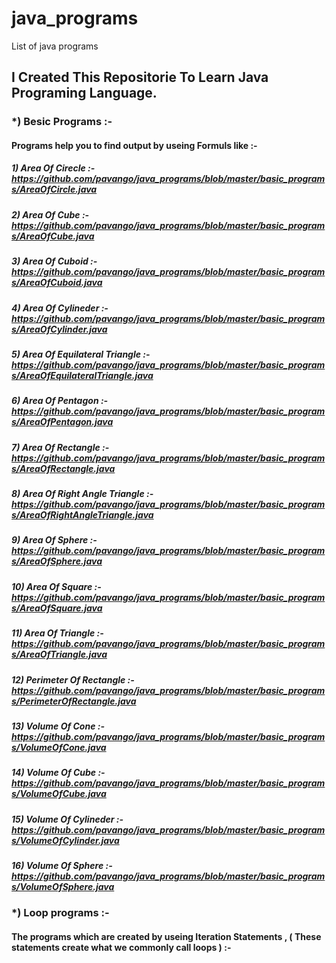 # java_programs
List of java programs
## I Created This Repositorie To Learn Java  Programing Language.

### *) Besic Programs :-
#### Programs help you to find output by useing Formuls like :-

##### 1) Area Of Cirecle :- https://github.com/pavango/java_programs/blob/master/basic_programs/AreaOfCircle.java
##### 2) Area Of Cube :- https://github.com/pavango/java_programs/blob/master/basic_programs/AreaOfCube.java
##### 3) Area Of Cuboid :-https://github.com/pavango/java_programs/blob/master/basic_programs/AreaOfCuboid.java
##### 4) Area Of Cylineder :- https://github.com/pavango/java_programs/blob/master/basic_programs/AreaOfCylinder.java
##### 5) Area Of Equilateral Triangle :- https://github.com/pavango/java_programs/blob/master/basic_programs/AreaOfEquilateralTriangle.java
##### 6) Area Of Pentagon :- https://github.com/pavango/java_programs/blob/master/basic_programs/AreaOfPentagon.java
##### 7) Area Of Rectangle :- https://github.com/pavango/java_programs/blob/master/basic_programs/AreaOfRectangle.java
##### 8) Area Of Right Angle Triangle :- https://github.com/pavango/java_programs/blob/master/basic_programs/AreaOfRightAngleTriangle.java
##### 9) Area Of Sphere :- https://github.com/pavango/java_programs/blob/master/basic_programs/AreaOfSphere.java
##### 10) Area Of Square :- https://github.com/pavango/java_programs/blob/master/basic_programs/AreaOfSquare.java
##### 11) Area Of Triangle :- https://github.com/pavango/java_programs/blob/master/basic_programs/AreaOfTriangle.java
##### 12) Perimeter Of Rectangle :- https://github.com/pavango/java_programs/blob/master/basic_programs/PerimeterOfRectangle.java
##### 13) Volume Of Cone :- https://github.com/pavango/java_programs/blob/master/basic_programs/VolumeOfCone.java
##### 14) Volume Of Cube :- https://github.com/pavango/java_programs/blob/master/basic_programs/VolumeOfCube.java
##### 15) Volume Of Cylineder :- https://github.com/pavango/java_programs/blob/master/basic_programs/VolumeOfCylinder.java
##### 16) Volume Of Sphere :- https://github.com/pavango/java_programs/blob/master/basic_programs/VolumeOfSphere.java

### *) Loop programs :-

#### The programs which are created by useing Iteration Statements , ( These statements create what we commonly call loops ) :-
